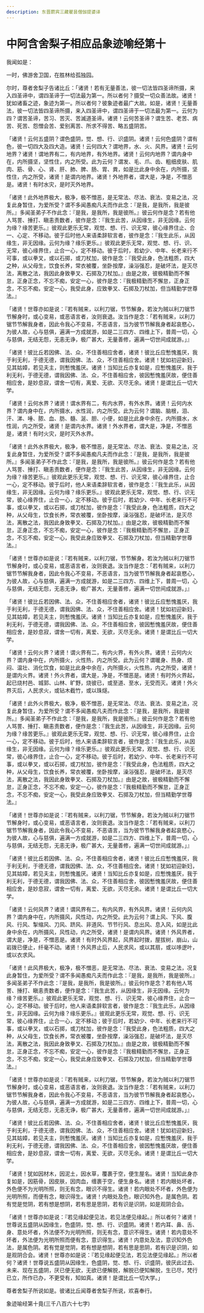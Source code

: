 ```yaml
---
description: 东晋罽宾三藏瞿昙僧伽提婆译
---
```


# 中阿含舍梨子相应品象迹喻经第十

我闻如是：

一时，佛游舍卫国，在胜林给孤独园。

尔时，尊者舍梨子告诸比丘：「诸贤！若有无量善法，彼一切法皆四圣谛所摄，来入四圣谛中，谓四圣谛于一切法最为第一。所以者何？摄受一切众善法故。诸贤！犹如诸畜之迹，象迹为第一。所以者何？彼象迹者最广大故。如是，诸贤！无量善法，彼一切法皆四圣谛所摄，来入四圣谛中，谓四圣谛于一切法最为第一。云何为四？谓苦圣谛，苦习、苦灭、苦滅道圣谛。诸贤！云何苦圣谛？谓生苦、老苦、病苦、死苦、怨憎会苦、爱别离苦、所求不得苦、略五盛阴苦。

「诸贤！云何五盛阴？谓色盛阴，觉、想、行、识盛阴。诸贤！云何色盛阴？谓有色，彼一切四大及四大造。诸贤！云何四大？谓地界，水、火、风界。诸贤！云何地界？诸贤！谓地界有二，有内地界，有外地界。诸贤！云何内地界？谓内身中在，内所摄坚，坚性住，内之所受。此为云何？谓发、毛、爪、齿、粗细皮肤、肌肉、筋、骨、心、肾、肝、肺、脾、肠、胃、粪，如是比此身中余在，内所摄，坚性住，内之所受，诸贤！是谓内地界。诸贤！外地界者，谓大是，净是，不憎恶是。诸贤！有时水灾，是时灭外地界。

「诸贤！此外地界极大，极净，极不憎恶，是无常法、尽法、衰法、变易之法，况复此身暂住，为爱所受？谓不多闻愚痴凡夫而作此念：『是我，是我所，我是彼所。』多闻圣弟子不作此念：『是我，是我所，我是彼所。』彼云何作是念？若有他人骂詈、捶打、瞋恚责数者，彼作是念：『我生此苦，从因缘生，非无因缘。云何为缘？缘苦更乐。』彼观此更乐无常，观觉、想、行、识无常，彼心缘界住止、合一、心定、不移动。彼于后时他人来语柔辞软言者，彼作是念：『我生此乐，从因缘生，非无因缘。云何为缘？缘乐更乐。』彼观此更乐无常，观觉、想、行、识、无常，彼心缘界住，止合一心，定不移动。彼于后时，若幼少、中年、长老来行不可事，或以拳叉，或以石掷，或刀杖加，彼作是念：『我受此身，色法粗质，四大之种，从父母生，饮食长养，常衣被覆，坐卧按摩，澡浴强忍，是破坏法，是灭尽法，离散之法，我因此身致拳叉、石掷及刀杖加。』由是之故，彼极精勤而不懈怠，正身正念，不忘不痴，安定一心，彼作是念：『我极精勤而不懈怠，正身正念，不忘不痴，安定一心，我受此身，应致拳叉、石掷及刀杖加，但当精勤学世尊法。』

「诸贤！世尊亦如是说：『若有贼来，以利刀锯，节节解身。若汝为贼以利刀锯节节解身时，或心变易，或恶语言者，汝则衰退。汝当作是念：「若有贼来，以利刀锯节节解我身者，因此令我心不变易，不恶语言，当为彼节节解我身者起哀愍心，为彼人故，心与慈俱，遍满一方成就游，如是二三四方、四维上下，普周一切，心与慈俱，无结无怨，无恚无诤，极广甚大，无量善修，遍满一切世间成就游。」』

「诸贤！彼比丘若因佛、法、众，不住善相应舍者，诸贤！彼比丘应慙愧羞厌，我于利无利，于德无德，谓我因佛、法、众，不住善相应舍。诸贤！犹如初迎新妇，见其姑嫜，若见夫主，则慙愧羞厌。诸贤！当知比丘亦复如是，应慙愧羞厌，我于利无利，于德无德，谓我因佛、法、众，不住善相应舍，彼因慙愧羞厌故，便住善相应舍，是妙息寂，谓舍一切有，离爱、无欲、灭尽无余。诸贤！是谓比丘一切大学。

「诸贤！云何水界？诸贤！谓水界有二，有内水界，有外水界。诸贤！云何内水界？谓内身中在，内所摄水，水性润，内之所受。此为云何？谓脑、脑根，泪、汗、涕、唾、脓、血、肪、髓、涎、胆、小便，如是比此身中余在，内所摄水，水性润，内之所受，诸贤！是谓内水界。诸贤！外水界者，谓大是，净是，不憎恶是，诸贤！有时火灾，是时灭外水界。

「诸贤！此外水界极大，极净，极不憎恶，是无常法、尽法、衰法、变易之法，况复此身暂住，为爱所受？谓不多闻愚痴凡夫而作此念：『是我，是我所，我是彼所。』多闻圣弟子不作此念：『是我，是我所，我是彼所。』彼云何作是念？若有他人骂詈、捶打、瞋恚责数者，便作是念：『我生此苦，从因缘生，非无因缘。云何为缘？缘苦更乐。』彼观此更乐无常，观觉、想、行、识无常，彼心缘界住，止合一心，定不移动。彼于后时，他人来语柔辞软言者，彼作是念：『我生此乐，从因缘生，非无因缘。云何为缘？缘乐更乐。』彼观此更乐无常，观觉、想、行、识无常，彼心缘界住，止合一心，定不移动。彼于后时，若幼少、中年、长老来行不可事，或以拳叉，或以石掷，或刀杖加，彼作是念：『我受此身，色法粗质，四大之种，从父母生，饮食长养，常衣被覆，坐卧按摩，澡浴强忍，是破坏法，是灭尽法，离散之法，我因此身致拳叉、石掷及刀杖加。』由是之故，彼极精勤而不懈怠，正身正念，不忘不痴，安定一心，彼作是念：『我极精勤而不懈怠，正身正念，不忘不痴，安定一心，我受此身应致拳叉、石掷及刀杖加，但当精勤学世尊法。』

「诸贤！世尊亦如是说：『若有贼来，以利刀锯，节节解身。若汝为贼以利刀锯节节解身时，或心变易，或恶语言者，汝则衰退。汝当作是念：「若有贼来，以利刀锯节节解我身者，因此令我心不变易，不恶语言，当为彼节节解我身者起哀愍心，为彼人故，心与慈俱，遍满一方成就游，如是二三四方、四维上下，普周一切，心与慈俱，无结无怨，无恚无诤，极广甚大，无量善修，遍满一切世间成就游。」』

「诸贤！彼比丘若因佛、法、众，不住善相应舍者，诸贤！彼比丘应慙愧羞厌，我于利无利，于德无德，谓我因佛、法、众，不住善相应舍。诸贤！犹如初迎新妇，见其姑嫜，若见夫主，则慙愧羞厌。诸贤！当知比丘亦复如是，应慙愧羞厌，我于利无利，于德无德，谓我因佛、法、众，不住善相应舍，彼因慙愧羞厌故，便住善相应舍，是妙息寂，谓舍一切有，离爱、无欲，灭尽无余。诸贤！是谓比丘一切大学。

「诸贤！云何火界？诸贤！谓火界有二，有内火界，有外火界。诸贤！云何内火界？谓内身中在，内所摄火，火性热，内之所受。此为云何？谓暖身、热身、烦闷、温壮、消化饮食，如是比此身中余在，内所摄火，火性热，内之所受，诸贤！是谓内火界。诸贤！外火界者，谓大是，净是，不憎恶是。诸贤！有时外火界起，起已烧村邑、城郭、山林、旷野，烧彼已，或至道、至水，无受而灭。诸贤！外火界灭后，人民求火，或钻木截竹，或以珠燧。

「诸贤！此外火界极大，极净，极不憎恶，是无常法、尽法、衰法、变易之法，况复此身暂住，为爱所受？谓不多闻愚痴凡夫而作此念：『是我，是我所，我是彼所。』多闻圣弟子不作此念：『是我，是我所，我是彼所。』彼云何作是念？若有他人骂詈、捶打、瞋恚责数者，便作是念：『我生此苦，从因缘生，非无因缘。云何为缘？缘苦更乐。』彼观此更乐无常，观觉、想、行、识无常，彼心缘界住，止合一心，定不移动。彼于后时，他人来语柔辞软言者，彼作是念：『我生此乐，从因缘生，非无因缘。云何为缘？缘乐更乐。』彼观此更乐无常，观觉、想、行、识无常，彼心缘界住，止合一心，定不移动。彼于后时，若幼少、中年、长老来行不可事，或以拳叉，或以石掷，或刀杖加，彼作是念：『我受此身，色法粗质，四大之种，从父母生，饮食长养，常衣被覆，坐卧按摩，澡浴强忍，是破坏法，是灭尽法，离散之法，我因此身致拳叉、石掷及刀杖加。』由是之故，彼极精勤而不懈怠，正身正念，不忘不痴，安定一心，彼作是念：『我极精勤而不懈怠，正身正念，不忘不痴，安定一心，我受此身应致拳叉、石掷及刀杖加，但当精勤学世尊法。』

「诸贤！世尊亦如是说：『若有贼来，以利刀锯，节节解身。若汝为贼以利刀锯节节解身时，或心变易，或恶语言者，汝则衰退。汝当作是念：「若有贼来，以利刀锯节节解我身者，因此令我心不变易，不恶语言，当为彼节节解我身者起哀愍心，为彼人故，心与慈俱，遍满一方成就游，如是二三四方、四维上下，普周一切，心与慈俱，无结无怨，无恚无诤，极广甚大，无量善修，遍满一切世间成就游。」』

「诸贤！彼比丘若因佛、法、众，不住善相应舍者，诸贤！彼比丘应慙愧羞厌，我于利无利，于德无德，谓我因佛、法、众，不住善相应舍。诸贤！犹如初迎新妇，见其姑嫜，若见夫主，则慙愧羞厌。诸贤！当知比丘亦复如是，应慙愧羞厌，我于利无利，于德无德，谓我因佛、法、众，不住善相应舍，彼因慙愧羞厌故，便住善相应舍，是妙息寂，谓舍一切有，离爱、无欲，灭尽无余。诸贤！是谓比丘一切大学。

「诸贤！云何风界？诸贤！谓风界有二，有内风界，有外风界。诸贤！云何内风界？谓内身中在，内所摄风，风性动，内之所受。此为云何？谓上风、下风、腹风、行风、掣缩风、刀风、跻风、非道风、节节行风、息出风、息入风，如是比此身中余在，内所摄风，风性动，内之所受，诸贤！是谓内风界。诸贤！外风界者，谓大是，净是，不憎恶是。诸贤！有时外风界起，风界起时拨，屋拔树，崩山，山岩拨已便止，纤毫不动。诸贤！外风界止后，人民求风，或以其扇，或以哆逻叶，或以衣求风。

「诸贤！此风界极大，极净，极不憎恶，是无常法、尽法、衰法、变易之法，况复此身暂住，为爱所受？谓不多闻愚痴凡夫而作此念：『是我，是我所，我是彼所。』多闻圣弟子不作此念：『是我，是我所，我是彼所。』彼云何作是念？若有他人骂詈、捶打、瞋恚责数者，便作是念：『我生此苦，从因缘生，非无因缘。云何为缘？缘苦更乐。』彼观此更乐无常，观觉、想、行、识无常，彼心缘界住，止合一心，定不移动。彼于后时，他人来语柔辞软言者，彼作是念：『我生此乐，从因缘生，非无因缘。云何为缘？缘乐更乐。』彼观此更乐无常，观觉、想、行、识无常，彼心缘界住，止合一心，定不移动；彼于后时，若幼少、中年、长老来行不可事，或以拳叉，或以石掷，或刀杖加，彼作是念：『我受此身，色法粗质，四大之种，从父母生，饮食长养，常衣被覆，坐卧按摩，澡浴强忍，是破坏法，是灭尽法，离散之法，我因此身致拳叉、石掷及刀杖加。』由是之故，彼极精勤而不懈怠，正身正念，不忘不痴，安定一心，彼作是念：『我极精勤而不懈怠，正身正念，不忘不痴，安定一心，我受此身应致拳叉、石掷及刀杖加，但当精勤学世尊法。』

「诸贤！世尊亦如是说：『若有贼来，以利刀锯，节节解身。若汝为贼以利刀锯节节解身时，或心变易，或恶语言者，汝则衰退。汝当作是念：「若有贼来，以利刀锯节节解我身者，因此令我心不变易，不恶语言，当为彼节节解我身者起哀愍心，为彼人故，心与慈俱，遍满一方成就游，如是二三四方、四维上下，普周一切，心与慈俱，无结无怨，无恚无诤，极广甚大，无量善修，遍满一切世间成就游。」』

「诸贤！彼比丘若因佛、法、众，不住善相应舍者，诸贤！彼比丘应慙愧羞厌，我于利无利，于德无德，谓我因佛、法、众，不住善相应舍。诸贤！犹如初迎新妇，见其姑嫜，若见夫主，则慙愧羞厌。诸贤！当知比丘亦复如是，应慙愧羞厌，我于利无利，于德无德，谓我因佛、法、众，不住善相应舍，彼因慙愧羞厌故，便住善相应舍，是妙息寂，谓舍一切有，离爱、无欲，灭尽无余。诸贤！是谓比丘一切大学。

「诸贤！犹如因材木，因泥土，因水草，覆裹于空，便生屋名。诸贤！当知此身亦复如是，因筋骨，因皮肤，因肉血，缠裹于空，便生身名。诸贤！若内眼处坏者，外色便不为光明所照，则无有念，眼识不得生。诸贤！若内眼处不坏者，外色便为光明所照，而便有念，眼识得生。诸贤！内眼处及色，眼识知外色，是属色阴。若有觉是觉阴，若有想是想阴，若有思是思阴，若有识是识阴，如是观阴合会。

「诸贤！世尊亦如是说：『若见缘起便见法，若见法便见缘起。』所以者何？诸贤！世尊说五盛阴从因缘生，色盛阴，觉、想、行、识盛阴。诸贤！若内耳、鼻、舌、身、意处坏者，外法便不为光明所照，则无有念，意识不得生。诸贤！若内意处不坏者，外法便为光明所照而便有念，意识得生。诸贤！内意处及法，意识知外色法，是属色阴。若有觉是觉阴，若有想是想阴，若有思是思阴，若有识是识阴，如是观阴合会。诸贤！世尊亦如是说：『若见缘起便见法，若见法便见缘起。』所以者何？诸贤！世尊说五盛阴从因缘生，色盛阴，觉、想、行、识盛阴，彼厌此过去、未来、现在五盛阴，厌已便无欲，无欲已便解脱，解脱已便知解脱，生已尽，梵行已立，所作已办，不更受有，知如真。诸贤！是谓比丘一切大学。」

尊者舍梨子所说如是。彼诸比丘闻尊者舍梨子所说，欢喜奉行。

象迹喻经第十竟(三千八百六十七字)
